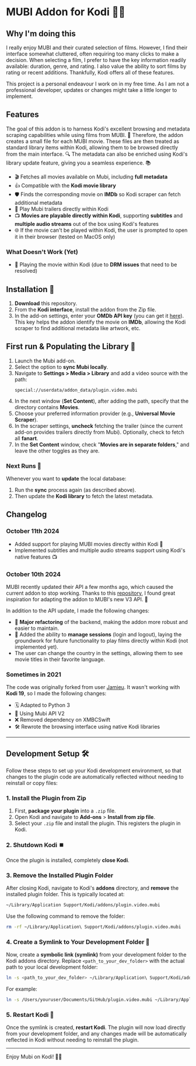 # MUBI Addon for Kodi 🎥🚀

## Why I'm doing this

I really enjoy MUBI and their curated selection of films. However, I find their interface somewhat cluttered, often requiring too many clicks to make a decision. When selecting a film, I prefer to have the key information readily available: duration, genre, and rating. I also value the ability to sort films by rating or recent additions. Thankfully, Kodi offers all of these features.

This project is a personal endeavour I work on in my free time. As I am not a professional developer, updates or changes might take a little longer to implement.

## Features

The goal of this addon is to harness Kodi's excellent browsing and metadata scraping capabilities while using films from MUBI. 🎥 Therefore, the addon creates a small file for each MUBI movie. These files are then treated as standard library items within Kodi, allowing them to be browsed directly from the main interface. 🔍 The metadata can also be enriched using Kodi's library update feature, giving you a seamless experience. 📚

- 🎬 Fetches all movies available on Mubi, including **full metadata**
- 👍 Compatible with the **Kodi movie library**
- 🛡️ Finds the corresponding movie on **IMDb** so Kodi scraper can fetch additional metadata
- 🍿 Play Mubi trailers directly within Kodi
- 📺 **Movies are playable directly within Kodi**, supporting **subtitles** and **multiple audio streams** out of the box using Kodi's features
- 🌐 If the movie can't be played within Kodi, the user is prompted to open it in their browser (tested on MacOS only)

### What Doesn't Work (Yet)
- 🧐 Playing the movie within Kodi (due to **DRM issues** that need to be resolved)

## Installation 📜

1. **Download** this repository.
2. From the **Kodi interface**, install the addon from the Zip file.
3. In the add-on settings, enter your **OMDb API key** (you can get it [here](http://www.omdbapi.com/apikey.aspx)). This key helps the addon identify the movie on **IMDb**, allowing the Kodi scraper to find additional metadata like artwork, etc.

## First run & Populating the Library 📏

1. Launch the Mubi add-on.
2. Select the option to **sync Mubi locally**.
3. Navigate to **Settings > Media > Library** and add a video source with the path:
    ```
    special://userdata/addon_data/plugin.video.mubi
    ```
4. In the next window (**Set Content**), after adding the path, specify that the directory contains **Movies**.
5. Choose your preferred information provider (e.g., **Universal Movie Scraper**).
6. In the scraper settings, **uncheck** fetching the trailer (since the current add-on provides trailers directly from Mubi). Optionally, check to fetch all **fanart**.
7. In the **Set Content** window, check "**Movies are in separate folders**," and leave the other toggles as they are.

### Next Runs 🚀

Whenever you want to **update** the local database:
1. Run the **sync** process again (as described above).
2. Then update the **Kodi library** to fetch the latest metadata.

## Changelog


### October 11th 2024

- Added support for playing MUBI movies directly within Kodi 🎥
- Implemented subtitles and multiple audio streams support using Kodi's native features 📺

### October 10th 2024

MUBI recently updated their API a few months ago, which caused the current addon to stop working. Thanks to this [repository](https://github.com/mtr81/kodi_addons), I found great inspiration for adapting the addon to MUBI's new V3 API. 🎉

In addition to the API update, I made the following changes:
- 🔄 **Major refactoring** of the backend, making the addon more robust and easier to maintain.
- 🔑 Added the ability to **manage sessions** (login and logout), laying the groundwork for future functionality to play films directly within Kodi (not implemented yet).
- The user can change the country in the settings, allowing them to see movie titles in their favorite language.


### Sometimes in 2021

The code was originally forked from user [Jamieu](https://github.com/jamieu/plugin.video.mubi). It wasn't working with **Kodi 19**, so I made the following changes:

- 🗓 Adapted to Python 3
- 🔄 Using Mubi API V2
- ❌ Removed dependency on XMBCSwift
- 🛠️ Rewrote the browsing interface using native Kodi libraries

---



## Development Setup 🛠️

Follow these steps to set up your Kodi development environment, so that changes to the plugin code are automatically reflected without needing to reinstall or copy files:

### 1. Install the Plugin from Zip

1. First, **package your plugin** into a `.zip` file.
2. Open Kodi and navigate to **Add-ons** > **Install from zip file**.
3. Select your `.zip` file and install the plugin. This registers the plugin in Kodi.

### 2. Shutdown Kodi ⏹️

Once the plugin is installed, completely **close Kodi**.

### 3. Remove the Installed Plugin Folder

After closing Kodi, navigate to Kodi's **addons** directory, and **remove** the installed plugin folder. This is typically located at:

```bash
~/Library/Application Support/Kodi/addons/plugin.video.mubi
```

Use the following command to remove the folder:

```bash
rm -rf ~/Library/Application\ Support/Kodi/addons/plugin.video.mubi
```

### 4. Create a Symlink to Your Development Folder 🔗

Now, create a **symbolic link (symlink)** from your development folder to the Kodi addons directory. Replace `<path_to_your_dev_folder>` with the actual path to your local development folder:

```bash
ln -s <path_to_your_dev_folder> ~/Library/Application\ Support/Kodi/addons/plugin.video.mubi
```

For example:

```bash
ln -s /Users/youruser/Documents/GitHub/plugin.video.mubi ~/Library/Application\ Support/Kodi/addons/plugin.video.mubi
```

### 5. Restart Kodi 🔄

Once the symlink is created, **restart Kodi**. The plugin will now load directly from your development folder, and any changes made will be automatically reflected in Kodi without needing to reinstall the plugin.

---

Enjoy Mubi on Kodi! 🎥🍿